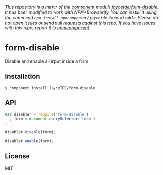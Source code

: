 *This repository is a mirror of the [component](http://component.io) module [jaycetde/form-disable](http://github.com/jaycetde/form-disable). It has been modified to work with NPM+Browserify. You can install it using the command `npm install npmcomponent/jaycetde-form-disable`. Please do not open issues or send pull requests against this repo. If you have issues with this repo, report it to [npmcomponent](https://github.com/airportyh/npmcomponent).*

# form-disable

  Disable and enable all input inside a form

## Installation

    $ component install JayceTDE/form-disable

## API

```javascript
var disabler = require('form-disable')
  , form = document.querySelector('form')
;

disabler.disable(form);

disabler.enable(form);
```

## License

  MIT
